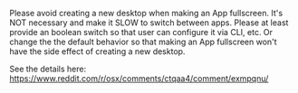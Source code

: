 Please avoid creating a new desktop when making an App fullscreen. It's NOT necessary and make it SLOW to switch between apps. Please at least provide an boolean switch so that user can configure it via CLI, etc. Or change the the default behavior so that making an App fullscreen won't have the side effect of creating a new desktop.

See the details here: 
https://www.reddit.com/r/osx/comments/ctqaa4/comment/exmpqnu/
